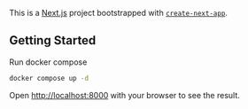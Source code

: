 This is a [Next.js](https://nextjs.org/) project bootstrapped with [`create-next-app`](https://github.com/vercel/next.js/tree/canary/packages/create-next-app).

## Getting Started

Run docker compose

```bash
docker compose up -d
```

Open [http://localhost:8000](http://localhost:8000) with your browser to see the result.
